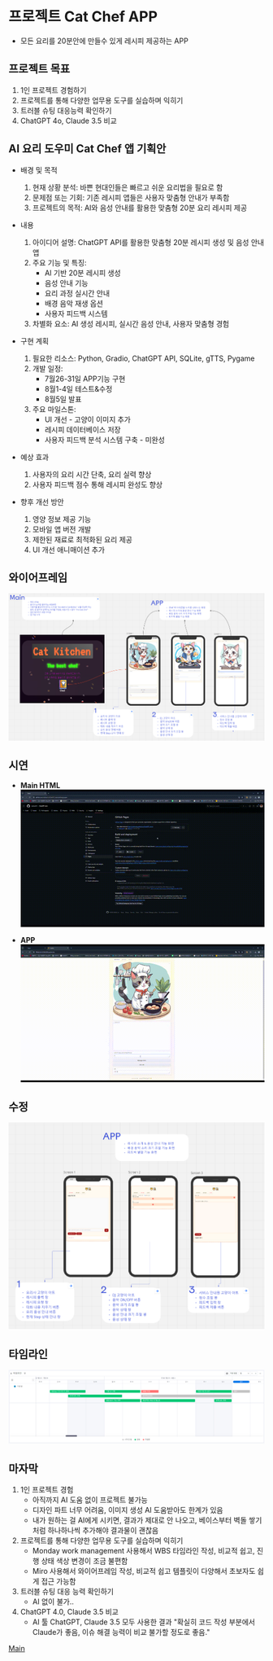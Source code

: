 # 프로젝트 Cat Chef APP

* 모든 요리를 20분안에 만들수 있게 레시피 제공하는 APP

## 프로젝트 목표

  1. 1인 프로젝트 경험하기
  2. 프로젝트를 통해 다양한 업무용 도구를 실습하며 익히기
  3. 트러블 슈팅 대응능력 확인하기
  4. ChatGPT 4o, Claude 3.5 비교

## AI 요리 도우미 Cat Chef 앱 기획안

* 배경 및 목적
  1. 현재 상황 분석: 바쁜 현대인들은 빠르고 쉬운 요리법을 필요로 함
  2. 문제점 또는 기회: 기존 레시피 앱들은 사용자 맞춤형 안내가 부족함
  3. 프로젝트의 목적: AI와 음성 안내를 활용한 맞춤형 20분 요리 레시피 제공

* 내용
  1. 아이디어 설명: ChatGPT API를 활용한 맞춤형 20분 레시피 생성 및 음성 안내 앱
  2. 주요 기능 및 특징:
     * AI 기반 20분 레시피 생성
     * 음성 안내 기능
     * 요리 과정 실시간 안내
     * 배경 음악 재생 옵션
     * 사용자 피드백 시스템
  3. 차별화 요소: AI 생성 레시피, 실시간 음성 안내, 사용자 맞춤형 경험

* 구현 계획
  1. 필요한 리소스: Python, Gradio, ChatGPT API, SQLite, gTTS, Pygame
  2. 개발 일정:
     * 7월26-31일 APP기능 구현
     * 8월1-4일 테스트&수정
     * 8월5일 발표
  3. 주요 마일스톤:
     * UI 개선 - 고양이 이미지 추가
     * 레시피 데이터베이스 저장
     * 사용자 피드백 분석 시스템 구축 - 미완성

* 예상 효과
  1. 사용자의 요리 시간 단축, 요리 실력 향상
  2. 사용자 피드백 점수 통해 레시피 완성도 향상

* 향후 개선 방안
  1. 영양 정보 제공 기능
  2. 모바일 앱 버전 개발
  3. 제한된 재료로 최적화된 요리 제공
  4. UI 개선 애니매이션 추가

## 와이어프레임

![와이어프레임](img/와이어프레임.PNG)

## 시연

* **Main HTML**
![HTML](img/HTML%20영상.gif)

* **APP**
![APP](img/레시피%20생성%20영상.gif)

## 수정

![와이어프레임](img/004.PNG)

## 타임라인

![WBS](img/005.PNG)


## 마자막

  1. 1인 프로젝트 경험
     * 아직까지 AI 도움 없이 프로젝트 불가능
     * 디자인 파트 너무 어려움, 이미지 생성 AI 도움받아도 한계가 있음
     * 내가 원하는 걸 AI에게 시키면, 결과가 제대로 안 나오고, 베이스부터 벽돌 쌓기처럼 하나하나씩 추가해야 결과물이 괜찮음
  2. 프로젝트를 통해 다양한 업무용 도구를 실습하며 익히기
     * Monday work management 사용해서 WBS 타임라인 작성, 비교적 쉽고, 진행 상태 색상 변경이 조금 불편함
     * Miro 사용해서 와이어프레임 작성, 비교적 쉽고 템플릿이 다양해서 초보자도 쉽게 접근 가능함
  3. 트러블 슈팅 대응 능력 확인하기
     * AI 없이 불가..
  4. ChatGPT 4.0, Claude 3.5 비교
     * AI 툴 ChatGPT, Claude 3.5 모두 사용한 결과 "확실히 코드 작성 부분에서 Claude가 좋음, 이슈 해결 능력이 비교 불가할 정도로 좋음."

[Main](https://nathanlyj.github.io/ChatGPT_item/)

